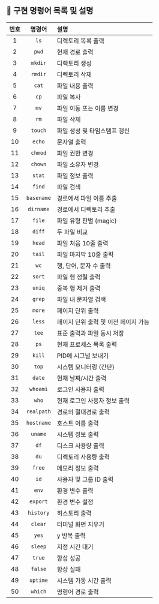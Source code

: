 ## 📃 구현 명령어 목록 및 설명

| 번호 | 명령어 | 설명 |
|:---:|:---:|:---|
| 1 | `ls` | 디렉토리 목록 출력 |
| 2 | `pwd` | 현재 경로 출력 |
| 3 | `mkdir` | 디렉토리 생성 |
| 4 | `rmdir` | 디렉토리 삭제 |
| 5 | `cat` | 파일 내용 출력 |
| 6 | `cp` | 파일 복사 |
| 7 | `mv` | 파일 이동 또는 이름 변경 |
| 8 | `rm` | 파일 삭제 |
| 9 | `touch` | 파일 생성 및 타임스탬프 갱신 |
| 10 | `echo` | 문자열 출력 |
| 11 | `chmod` | 파일 권한 변경 |
| 12 | `chown` | 파일 소유자 변경 |
| 13 | `stat` | 파일 정보 출력 |
| 14 | `find` | 파일 검색 |
| 15 | `basename` | 경로에서 파일 이름 추출 |
| 16 | `dirname` | 경로에서 디렉토리 추출 |
| 17 | `file` | 파일 유형 판별 (magic) |
| 18 | `diff` | 두 파일 비교 |
| 19 | `head` | 파일 처음 10줄 출력 |
| 20 | `tail` | 파일 마지막 10줄 출력 |
| 21 | `wc` | 행, 단어, 문자 수 출력 |
| 22 | `sort` | 파일 행 정렬 출력 |
| 23 | `uniq` | 중복 행 제거 출력 |
| 24 | `grep` | 파일 내 문자열 검색 |
| 25 | `more` | 페이지 단위 출력 |
| 26 | `less` | 페이지 단위 출력 및 이전 페이지 가능 |
| 27 | `tee` | 표준 출력과 파일 동시 저장 |
| 28 | `ps` | 현재 프로세스 목록 출력 |
| 29 | `kill` | PID에 시그널 보내기 |
| 30 | `top` | 시스템 모니터링 (간단) |
| 31 | `date` | 현재 날짜/시간 출력 |
| 32 | `whoami` | 로그인 사용자 출력 |
| 33 | `who` | 현재 로그인 사용자 정보 출력 |
| 34 | `realpath` | 경로의 절대경로 출력 |
| 35 | `hostname` | 호스트 이름 출력 |
| 36 | `uname` | 시스템 정보 출력 |
| 37 | `df` | 디스크 사용량 출력 |
| 38 | `du` | 디렉토리 사용량 출력 |
| 39 | `free` | 메모리 정보 출력 |
| 40 | `id` | 사용자 및 그룹 ID 출력 |
| 41 | `env` | 환경 변수 출력 |
| 42 | `export` | 환경 변수 설정 |
| 43 | `history` | 히스토리 출력 |
| 44 | `clear` | 터미널 화면 지우기 |
| 45 | `yes` | y 반복 출력 |
| 46 | `sleep` | 지정 시간 대기 |
| 47 | `true` | 항상 성공 |
| 48 | `false` | 항상 실패 |
| 49 | `uptime` | 시스템 가동 시간 출력 |
| 50 | `which` | 명령어 경로 출력 |
